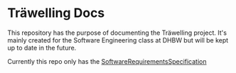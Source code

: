 # Träwelling Docs
This repository has the purpose of documenting the Träwelling project. It's mainly created for the Software Engineering class at DHBW but will be kept up to date in the future.

Currently this repo only has the [SoftwareRequirementsSpecification](SoftwareRequirementsSpecification.md)
